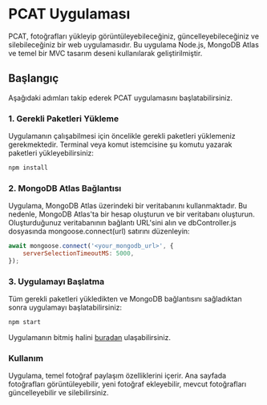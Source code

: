 # PCAT Uygulaması

PCAT, fotoğrafları yükleyip görüntüleyebileceğiniz, güncelleyebileceğiniz ve silebileceğiniz bir web uygulamasıdır. Bu uygulama Node.js, MongoDB Atlas ve temel bir MVC tasarım deseni kullanılarak geliştirilmiştir.

## Başlangıç

Aşağıdaki adımları takip ederek PCAT uygulamasını başlatabilirsiniz.

### 1. Gerekli Paketleri Yükleme

Uygulamanın çalışabilmesi için öncelikle gerekli paketleri yüklemeniz gerekmektedir. Terminal veya komut istemcisine şu komutu yazarak paketleri yükleyebilirsiniz:

```bash
npm install
```
### 2. MongoDB Atlas Bağlantısı
Uygulama, MongoDB Atlas üzerindeki bir veritabanını kullanmaktadır. Bu nedenle, MongoDB Atlas'ta bir hesap oluşturun ve bir veritabanı oluşturun. Oluşturduğunuz veritabanının bağlantı URL'sini alın ve dbController.js dosyasında mongoose.connect(url) satırını düzenleyin:
```javascript
await mongoose.connect('<your_mongodb_url>', {
    serverSelectionTimeoutMS: 5000,
});
```
### 3. Uygulamayı Başlatma
Tüm gerekli paketleri yükledikten ve MongoDB bağlantısını sağladıktan sonra uygulamayı başlatabilirsiniz:
```bash
npm start
```

Uygulamanın bitmiş halini [buradan](https://pcat-app-risy.onrender.com/) ulaşabilirsiniz.

### Kullanım
Uygulama, temel fotoğraf paylaşım özelliklerini içerir. Ana sayfada fotoğrafları görüntüleyebilir, yeni fotoğraf ekleyebilir, mevcut fotoğrafları güncelleyebilir ve silebilirsiniz.
